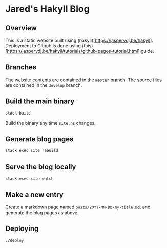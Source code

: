 # Jared's Hakyll Blog

## Overview

This is a static website built using (hakyll)[https://jaspervdj.be/hakyll].
Deployment to Github is done using
(this)[https://jaspervdj.be/hakyll/tutorials/github-pages-tutorial.html] guide.

## Branches

The website contents are contained in the `master` branch.
The source files are contained in the `develop` branch.

## Build the main binary

```bash
stack build
```

Build the binary any time `site.hs` changes.


## Generate blog pages

```bash
stack exec site rebuild
```

## Serve the blog locally

```bash
stack exec site watch
```

## Make a new entry

Create a markdown page named
`posts/20YY-MM-DD-my-title.md`.
and generate the blog pages as above.

## Deploying

```bash
./deploy
```
